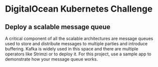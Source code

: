 # DigitalOcean Kubernetes Challenge

## Deploy a scalable message queue

A critical component of all the scalable architectures are message queues used to store and distribute messages to multiple parties and introduce buffering.
Kafka is widely used in this space and there are multiple operators like Strimzi or to deploy it.
For this project, use a sample app to demonstrate how your message queue works. 
